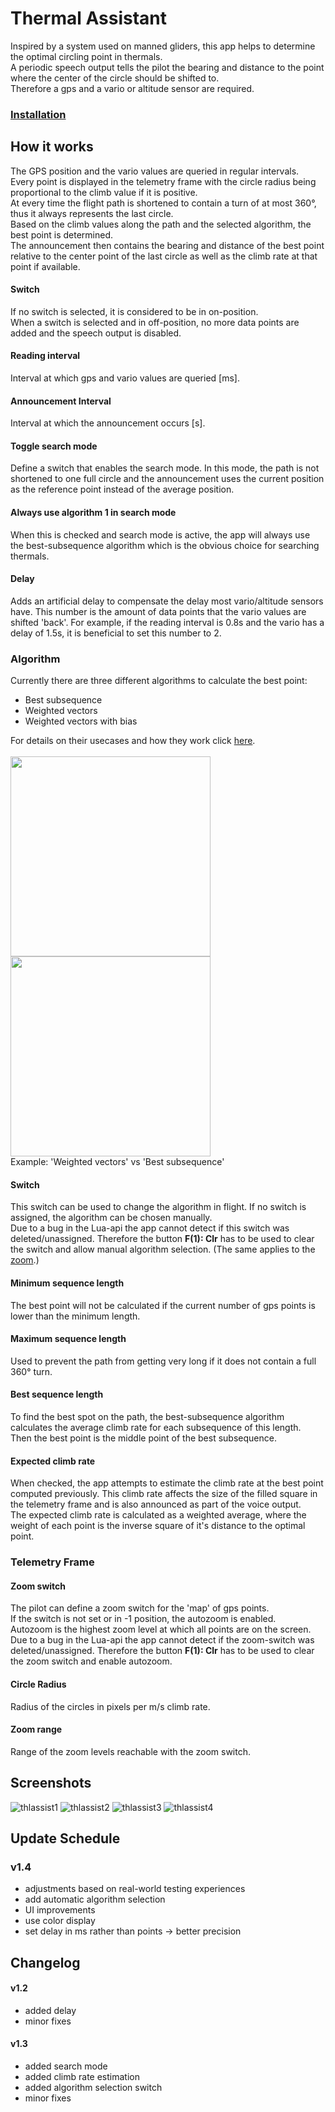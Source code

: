 # Thermal Assistant
Inspired by a system used on manned gliders, this app helps to determine the optimal circling point in thermals.\
A periodic speech output tells the pilot the bearing and distance to the point where the center of the circle should be shifted to.\
Therefore a gps and a vario or altitude sensor are required.

### [Installation](https://github.com/LeonAirRC/Jeti-Lua-Apps#installation)

## How it works
The GPS position and the vario values are queried in regular intervals.\
Every point is displayed in the telemetry frame with the circle radius being proportional to the climb value if it is positive.\
At every time the flight path is shortened to contain a turn of at most 360°, thus it always represents the last circle.\
Based on the climb values along the path and the selected algorithm, the best point is determined.\
The announcement then contains the bearing and distance of the best point relative to the center point of the last circle as well as the climb rate at that point if available.

#### Switch
If no switch is selected, it is considered to be in on-position.\
When a switch is selected and in off-position, no more data points are added and the speech output is disabled.

#### Reading interval
Interval at which gps and vario values are queried [ms].

#### Announcement Interval
Interval at which the announcement occurs [s].

#### Toggle search mode
Define a switch that enables the search mode. In this mode, the path is not shortened to one full circle and the announcement uses the current position as the reference point instead of the average position.

#### Always use algorithm 1 in search mode
When this is checked and search mode is active, the app will always use the best-subsequence algorithm which is the obvious choice for searching thermals.

#### Delay
Adds an artificial delay to compensate the delay most vario/altitude sensors have. This number is the amount of data points that the vario values are shifted 'back'. For example, if the reading interval is 0.8s and the vario has a delay of 1.5s, it is beneficial to set this number to 2.

### Algorithm
Currently there are three different algorithms to calculate the best point:
- Best subsequence
- Weighted vectors
- Weighted vectors with bias

For details on their usecases and how they work click [here](doc/algorithms.md).\
\
<img src="https://user-images.githubusercontent.com/57962936/115938774-0a530b00-a49c-11eb-8f15-e7ce81d31ad9.png" width=320/>
<img src="https://user-images.githubusercontent.com/57962936/115938776-0aeba180-a49c-11eb-8280-065e14868b05.png" width=320/>\
Example: 'Weighted vectors' vs 'Best subsequence'

#### Switch
This switch can be used to change the algorithm in flight. If no switch is assigned, the algorithm can be chosen manually.\
Due to a bug in the Lua-api the app cannot detect if this switch was deleted/unassigned. Therefore the button **F(1): Clr** has to be used to clear the switch and allow manual algorithm selection. (The same applies to the [zoom](#zoom-switch).)

#### Minimum sequence length
The best point will not be calculated if the current number of gps points is lower than the minimum length.

#### Maximum sequence length
Used to prevent the path from getting very long if it does not contain a full 360° turn.

#### Best sequence length
To find the best spot on the path, the best-subsequence algorithm calculates the average climb rate for each subsequence of this length.\
Then the best point is the middle point of the best subsequence.

#### Expected climb rate
When checked, the app attempts to estimate the climb rate at the best point computed previously. This climb rate affects the size of the filled square in the telemetry frame and is also announced as part of the voice output.\
The expected climb rate is calculated as a weighted average, where the weight of each point is the inverse square of it's distance to the optimal point.

### Telemetry Frame
#### Zoom switch
The pilot can define a zoom switch for the 'map' of gps points.\
If the switch is not set or in -1 position, the autozoom is enabled.\
Autozoom is the highest zoom level at which all points are on the screen.\
Due to a bug in the Lua-api the app cannot detect if the zoom-switch was deleted/unassigned. Therefore the button **F(1): Clr** has to be used to clear the zoom switch and enable autozoom.

#### Circle Radius
Radius of the circles in pixels per m/s climb rate.

#### Zoom range
Range of the zoom levels reachable with the zoom switch.

## Screenshots
![thlassist1](https://user-images.githubusercontent.com/57962936/115938866-54d48780-a49c-11eb-91b7-37d76e940edf.png)
![thlassist2](https://user-images.githubusercontent.com/57962936/115938868-54d48780-a49c-11eb-8dfe-5ff7394d361c.png)
![thlassist3](https://user-images.githubusercontent.com/57962936/115938869-556d1e00-a49c-11eb-8d86-7a65c01fd653.png)
![thlassist4](https://user-images.githubusercontent.com/57962936/115938870-5605b480-a49c-11eb-9556-95f6e681dc5b.png)

## Update Schedule
### v1.4
- adjustments based on real-world testing experiences
- add automatic algorithm selection
- UI improvements
- use color display
- set delay in ms rather than points -> better precision

## Changelog
#### v1.2
- added delay
- minor fixes
#### v1.3
- added search mode
- added climb rate estimation
- added algorithm selection switch
- minor fixes
